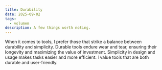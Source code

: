 ```yaml
---
title: Durability
date: 2025-09-02
tags:
  - volumen
description: A few things worth noting.
---
```


When it comes to tools, I prefer those that strike a balance between durability and simplicity. Durable tools endure wear and tear, ensuring their longevity and maximizing the value of investment. Simplicity in design and usage makes tasks easier and more efficient. I value tools that are both durable and user-friendly.